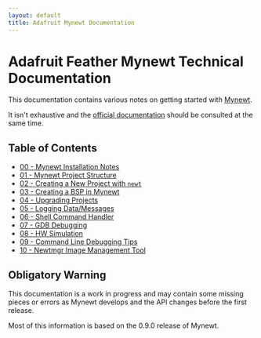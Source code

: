 ```yaml
---
layout: default
title: Adafruit Mynewt Documentation
---
```


# Adafruit Feather Mynewt Technical Documentation

This documentation contains various notes on getting started with
[Mynewt](http://mynewt.apache.org/).

It isn't exhaustive and the [official documentation](http://mynewt.apache.org/latest/os/introduction/)
should be consulted at the same time.

## Table of Contents

- [00 - Mynewt Installation Notes](00_InstallNotes.md)
- [01 - Mynewt Project Structure](01_ProjectStructure.md)
- [02 - Creating a New Project with `newt`](02_NewProject.md)
- [03 - Creating a BSP in Mynewt](03_NewBSP.md)
- [04 - Upgrading Projects](04_Upgrading.md)
- [05 - Logging Data/Messages](05_Logging.md)
- [06 - Shell Command Handler](06_Shell.md)
- [07 - GDB Debugging](07_GDBDebugging.md)
- [08 - HW Simulation](08_Simulation.md)
- [09 - Command Line Debugging Tips](09_CommandLineDebugging.md)
- [10 - Newtmgr Image Management Tool](10_Newtmgr.md)

## Obligatory Warning

This documentation is a work in progress and may contain some missing pieces
or errors as Mynewt develops and the API changes before the first release.

Most of this information is based on the 0.9.0 release of Mynewt.
